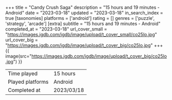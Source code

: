 +++
title = "Candy Crush Saga"
description = "15 hours and 19 minutes - Android"
date = "2023-03-18"
updated = "2023-03-18"
in_search_index = true
[taxonomies]
platforms = ['android']
rating = []
genres = ['puzzle', 'strategy', 'arcade']
[extra]
subtitle = "15 hours and 19 minutes - Android"
completed_at = "2023-03-18"
url_cover_small = "https://images.igdb.com/igdb/image/upload/t_cover_small/co25lo.jpg"
url_cover_big = "https://images.igdb.com/igdb/image/upload/t_cover_big/co25lo.jpg"
+++
{{ image(src="https://images.igdb.com/igdb/image/upload/t_cover_big/co25lo.jpg") }}

|              |            |
| ------------ | ---------- |
| Time played  | 15 hours |
| Played platforms    | Android |
| Completed at | 2023/03/18 |


